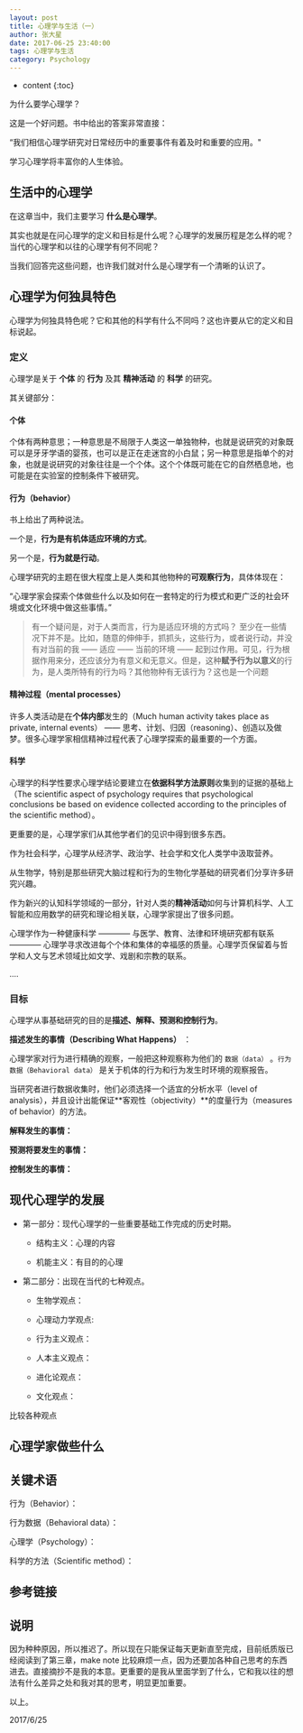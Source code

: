 ```yaml
---
layout: post
title: 心理学与生活（一）
author: 张大星
date: 2017-06-25 23:40:00
tags: 心理学与生活
category: Psychology
---
```


* content
{:toc}


为什么要学心理学？

这是一个好问题。书中给出的答案非常直接：

“我们相信心理学研究对日常经历中的重要事件有着及时和重要的应用。"

学习心理学将丰富你的人生体验。






## 生活中的心理学

在这章当中，我们主要学习 **什么是心理学**。

其实也就是在问心理学的定义和目标是什么呢？心理学的发展历程是怎么样的呢？当代的心理学和以往的心理学有何不同呢？

当我们回答完这些问题，也许我们就对什么是心理学有一个清晰的认识了。

## 心理学为何独具特色

心理学为何独具特色呢？它和其他的科学有什么不同吗？这也许要从它的定义和目标说起。

### 定义


心理学是关于 **个体** 的 **行为** 及其 **精神活动** 的 **科学** 的研究。

其关键部分：

#### 个体

个体有两种意思；一种意思是不局限于人类这一单独物种，也就是说研究的对象既可以是牙牙学语的婴孩，也可以是正在走迷宫的小白鼠；另一种意思是指单个的对象，也就是说研究的对象往往是一个个体。这个个体既可能在它的自然栖息地，也可能是在实验室的控制条件下被研究。

#### 行为（behavior）

书上给出了两种说法。

一个是，**行为是有机体适应环境的方式**。

另一个是，**行为就是行动**。

心理学研究的主题在很大程度上是人类和其他物种的**可观察行为**，具体体现在：

“心理学家会探索个体做些什么以及如何在一套特定的行为模式和更广泛的社会环境或文化环境中做这些事情。”

> 有一个疑问是，对于人类而言，行为是适应环境的方式吗？
至少在一些情况下并不是。比如，随意的伸伸手，抓抓头，这些行为，或者说行动，并没有对当前的我 —— 适应 —— 当前的环境 —— 起到过作用。可见，行为根据作用来分，还应该分为有意义和无意义。但是，这种**赋予行为以意义**的行为，是人类所特有的行为吗？其他物种有无该行为？这也是一个问题

#### 精神过程（mental processes） 

许多人类活动是在**个体内部**发生的（Much human
activity takes place as private, internal events） —— 思考、计划、归因（reasoning）、创造以及做梦。很多心理学家相信精神过程代表了心理学探索的最重要的一个方面。

#### 科学

心理学的科学性要求心理学结论要建立在**依据科学方法原则**收集到的证据的基础上（The scientific aspect of psychology requires that psychological
conclusions be based on evidence collected according to
the principles of the scientific method）。

更重要的是，心理学家们从其他学者们的见识中得到很多东西。

作为社会科学，心理学从经济学、政治学、社会学和文化人类学中汲取营养。

从生物学，特别是那些研究大脑过程和行为的生物化学基础的研究者们分享许多研究兴趣。

作为新兴的认知科学领域的一部分，针对人类的**精神活动**如何与计算机科学、人工智能和应用数学的研究和理论相关联，心理学家提出了很多问题。

心理学作为一种健康科学 ———— 与医学、教育、法律和环境研究都有联系 ———— 心理学寻求改进每个个体和集体的幸福感的质量。心理学页保留着与哲学和人文与艺术领域比如文学、戏剧和宗教的联系。

.... 




### 目标

心理学从事基础研究的目的是**描述、解释、预测和控制行为**。

**描述发生的事情（Describing What Happens）** ： 

心理学家对行为进行精确的观察，一般把这种观察称为他们的 `数据（data）` 。`行为数据（Behavioral data）` 是关于机体的行为和行为发生时环境的观察报告。

当研究者进行数据收集时，他们必须选择一个适宜的分析水平（level of analysis），并且设计出能保证**客观性（objectivity）**的度量行为（measures of behavior）的方法。


**解释发生的事情：**

**预测将要发生的事情：**

**控制发生的事情：**

## 现代心理学的发展


+ 第一部分：现代心理学的一些重要基础工作完成的历史时期。
  
  - 结构主义：心理的内容

  - 机能主义：有目的的心理

+ 第二部分：出现在当代的七种观点。
   
  - 生物学观点：

  - 心理动力学观点:
  
  - 行为主义观点：

  - 人本主义观点：
  
  - 进化论观点：
  
  - 文化观点：

比较各种观点


## 心理学家做些什么

## 关键术语

行为（Behavior）：

行为数据（Behavioral data）：

心理学（Psychology）：

科学的方法（Scientific method）：



## 参考链接

## 说明

因为种种原因，所以推迟了。所以现在只能保证每天更新直至完成，目前纸质版已经阅读到了第三章，make note 比较麻烦一点，因为还要加各种自己思考的东西进去。直接摘抄不是我的本意。更重要的是我从里面学到了什么，它和我以往的想法有什么差异之处和我对其的思考，明显更加重要。

以上。

2017/6/25








